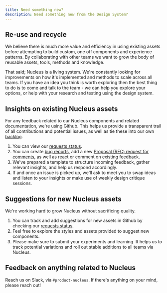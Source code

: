 ```yaml
---
title: Need something new?
description: Need something new from the Design System?
---
```


## Re-use and recycle

We believe there is much more value and efficiency in using existing assets before attempting to build custom, one off components and experience patterns. By collaborating with other teams we want to grow the body of reusable assets, tools, methods and knowledge.

That said; Nucleus is a living system. We're constantly looking for improvements on how it's implemented and methods to scale across all teams. If you have an idea you think is worth exploring then the best thing to do is to come and talk to the team - we can help you explore your options, or help with your research and testing using the design system.  

## Insights on existing Nucleus assets

For any feedback related to our Nucleus components and related documentation, we're using Github. This helps us provide a transparent trail of all contributions and potential issues, as well as tie these into our own [backlog](https://github.com/ConnectedHomes/nucleus/milestone/18).

1. You can view our [requests status](https://github.com/ConnectedHomes/nucleus/projects/6).
2. You can create [bug reports](https://github.com/ConnectedHomes/nucleus/issues/new?assignees=&labels=Bug&template=a--bug-report.md&title=[bug]%20[ns-COMPONENT]), add a new [Proposal (RFC) request for comments](https://github.com/ConnectedHomes/nucleus/issues/new?assignees=&labels=RFC,+draft&template=b--proposal.md&title=[RFC]+Title+of+the+Proposal), as well as react or comment on existing feedback.
3. We've prepared a template to structure incoming feedback, gather relevant insights, and help us respond accordingly.
4. If and once an issue is picked up, we'll ask to meet you to swap ideas and listen to your insights or make use of weekly design critique sessions.

## Suggestions for new Nucleus assets

We're working hard to grow Nucleus without sacrificing quality.

1. You can track and add suggestions for new assets in Github by checking our [requests status](https://github.com/ConnectedHomes/nucleus/projects/6).
2. Feel free to explore the styles and assets provided to suggest new components.
3. Please make sure to submit your experiments and learning. It helps us to track potential variations and roll out stable additions to all teams via Nucleus.

## Feedback on anything related to Nucleus

Reach us on Slack, via `#product-nucleus`. If there's anything on your mind, please reach out!
